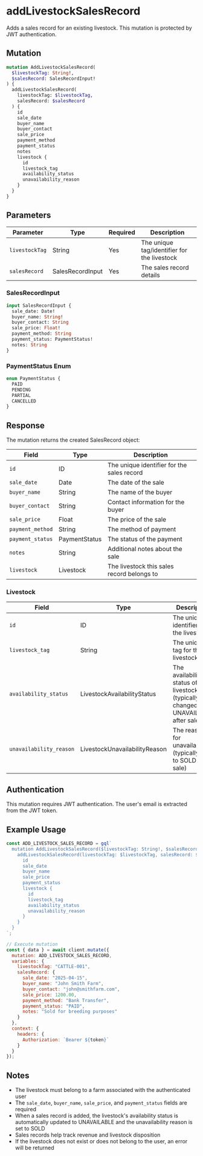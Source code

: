 # addLivestockSalesRecord

Adds a sales record for an existing livestock. This mutation is protected by JWT authentication.

## Mutation

```graphql
mutation AddLivestockSalesRecord(
  $livestockTag: String!,
  $salesRecord: SalesRecordInput!
) {
  addLivestockSalesRecord(
    livestockTag: $livestockTag,
    salesRecord: $salesRecord
  ) {
    id
    sale_date
    buyer_name
    buyer_contact
    sale_price
    payment_method
    payment_status
    notes
    livestock {
      id
      livestock_tag
      availability_status
      unavailability_reason
    }
  }
}
```

## Parameters

| Parameter | Type | Required | Description |
|-----------|------|----------|-------------|
| `livestockTag` | String | Yes | The unique tag/identifier for the livestock |
| `salesRecord` | SalesRecordInput | Yes | The sales record details |

### SalesRecordInput

```graphql
input SalesRecordInput {
  sale_date: Date!
  buyer_name: String!
  buyer_contact: String
  sale_price: Float!
  payment_method: String
  payment_status: PaymentStatus!
  notes: String
}
```

### PaymentStatus Enum

```graphql
enum PaymentStatus {
  PAID
  PENDING
  PARTIAL
  CANCELLED
}
```

## Response

The mutation returns the created SalesRecord object:

| Field | Type | Description |
|-------|------|-------------|
| `id` | ID | The unique identifier for the sales record |
| `sale_date` | Date | The date of the sale |
| `buyer_name` | String | The name of the buyer |
| `buyer_contact` | String | Contact information for the buyer |
| `sale_price` | Float | The price of the sale |
| `payment_method` | String | The method of payment |
| `payment_status` | PaymentStatus | The status of the payment |
| `notes` | String | Additional notes about the sale |
| `livestock` | Livestock | The livestock this sales record belongs to |

### Livestock

| Field | Type | Description |
|-------|------|-------------|
| `id` | ID | The unique identifier for the livestock |
| `livestock_tag` | String | The unique tag for the livestock |
| `availability_status` | LivestockAvailabilityStatus | The availability status of the livestock (typically changed to UNAVAILABLE after sale) |
| `unavailability_reason` | LivestockUnavailabilityReason | The reason for unavailability (typically set to SOLD after sale) |

## Authentication

This mutation requires JWT authentication. The user's email is extracted from the JWT token.

## Example Usage

```javascript
const ADD_LIVESTOCK_SALES_RECORD = gql`
  mutation AddLivestockSalesRecord($livestockTag: String!, $salesRecord: SalesRecordInput!) {
    addLivestockSalesRecord(livestockTag: $livestockTag, salesRecord: $salesRecord) {
      id
      sale_date
      buyer_name
      sale_price
      payment_status
      livestock {
        id
        livestock_tag
        availability_status
        unavailability_reason
      }
    }
  }
`;

// Execute mutation
const { data } = await client.mutate({
  mutation: ADD_LIVESTOCK_SALES_RECORD,
  variables: {
    livestockTag: "CATTLE-001",
    salesRecord: {
      sale_date: "2025-04-15",
      buyer_name: "John Smith Farm",
      buyer_contact: "john@smithfarm.com",
      sale_price: 1200.00,
      payment_method: "Bank Transfer",
      payment_status: "PAID",
      notes: "Sold for breeding purposes"
    }
  },
  context: {
    headers: {
      Authorization: `Bearer ${token}`
    }
  }
});
```

## Notes

- The livestock must belong to a farm associated with the authenticated user
- The `sale_date`, `buyer_name`, `sale_price`, and `payment_status` fields are required
- When a sales record is added, the livestock's availability status is automatically updated to UNAVAILABLE and the unavailability reason is set to SOLD
- Sales records help track revenue and livestock disposition
- If the livestock does not exist or does not belong to the user, an error will be returned
